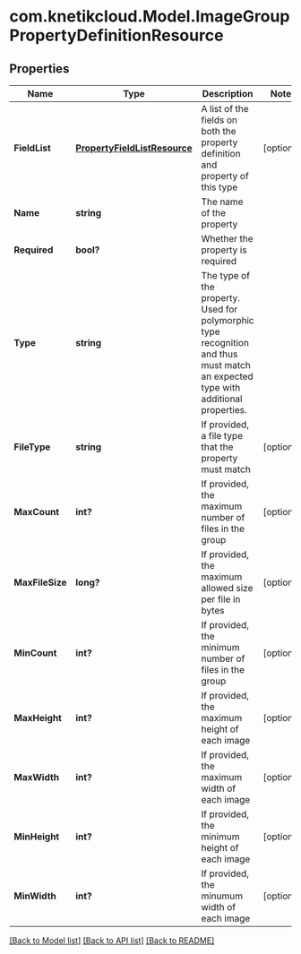 # com.knetikcloud.Model.ImageGroupPropertyDefinitionResource
## Properties

Name | Type | Description | Notes
------------ | ------------- | ------------- | -------------
**FieldList** | [**PropertyFieldListResource**](PropertyFieldListResource.md) | A list of the fields on both the property definition and property of this type | [optional] 
**Name** | **string** | The name of the property | 
**Required** | **bool?** | Whether the property is required | 
**Type** | **string** | The type of the property. Used for polymorphic type recognition and thus must match an expected type with additional properties. | 
**FileType** | **string** | If provided, a file type that the property must match | [optional] 
**MaxCount** | **int?** | If provided, the maximum number of files in the group | [optional] 
**MaxFileSize** | **long?** | If provided, the maximum allowed size per file in bytes | [optional] 
**MinCount** | **int?** | If provided, the minimum number of files in the group | [optional] 
**MaxHeight** | **int?** | If provided, the maximum height of each image | [optional] 
**MaxWidth** | **int?** | If provided, the maximum width of each image | [optional] 
**MinHeight** | **int?** | If provided, the minimum height of each image | [optional] 
**MinWidth** | **int?** | If provided, the minumum width of each image | [optional] 

[[Back to Model list]](../README.md#documentation-for-models) [[Back to API list]](../README.md#documentation-for-api-endpoints) [[Back to README]](../README.md)

